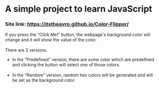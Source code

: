 # <b>A simple project to learn JavaScript</b>
### Site link: https://itstheavro.github.io/Color-Flipper/ </br>

If you press the "Click Me!" button, the webpage's background color will change and it will show the value of the color.</br></br>
There are 2 versions. </br>
* In the "Predefined" version, there are some color which are predefined and clicking the button will select one of those colors.</br></br>
* In the "Random" version, random hex colors will be generated and will be set as the background color.

